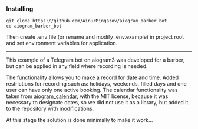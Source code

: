 ### Installing
```
git clone https://github.com/AinurMingazov/aiogram_barber_bot
cd aiogram_barber_bot
```
Then create .env file (or rename and modify .env.example) in project root and set environment variables for application.

---
This example of a Telegram bot on aiogram3 was developed for a barber,
but can be applied in any field where recording is needed.

The functionality allows you to make a record for date and time. 
Added restrictions for recording such as: holidays, weekends,
filled days and one user can have only one active booking.
The calendar functionality was taken from [aiogram_calendar](https://github.com/noXplode/aiogram_calendar),
with the MIT license, because it was necessary to designate dates, so we did not use it as a library,
but added it to the repository with modifications.

At this stage the solution is done minimally to make it work...
